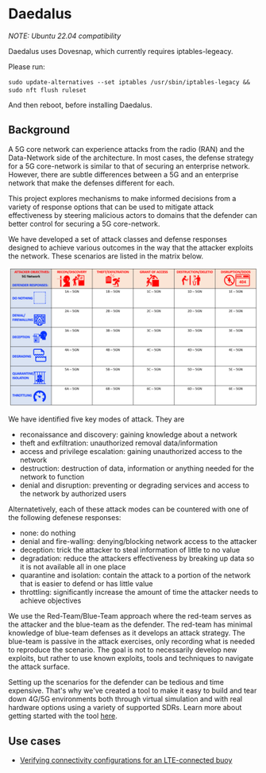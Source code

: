 Daedalus
==========

*NOTE: Ubuntu 22.04 compatibility*

Daedalus uses Dovesnap, which currently requires iptables-legeacy.

Please run:

```
sudo update-alternatives --set iptables /usr/sbin/iptables-legacy && sudo nft flush ruleset
```

And then reboot, before installing Daedalus.

## Background

A 5G core network can experience attacks from the radio (RAN) and the Data-Network side of the architecture. In most cases, the defense strategy for a 5G core-network is similar to that of securing an enterprise network. However, there are subtle differences between a 5G and an enterprise network that make the defenses different for each.

This project explores mechanisms to make informed decisions from a variety of response options that can be used to mitigate attack effectiveness by steering malicious actors to domains that the defender can better control for securing a 5G core-network.

We have developed a set of attack classes and defense responses designed to achieve various outcomes in the way that the attacker exploits the network. These scenarios are listed in the matrix below.

<img src = "images/daedalus-grid-5g.png" width=600>

We have identified five key modes of attack. They are
* reconaissance and discovery: gaining knowledge about a network
* theft and exfiltration: unauthorized removal data/information
* access and privilege escalation: gaining unauthorized access to the network
* destruction: destruction of data, information or anything needed for the network to function
* denial and disruption: preventing or degrading services and access to the network by authorized users

Alternatetively, each of these attack modes can be countered with one of the following defenese responses:
* none: do nothing
* denial and fire-walling: denying/blocking network access to the attacker
* deception: trick the attacker to steal information of little to no value
* degradation: reduce the attackers effectiveness by breaking up data so it is not available all in one place
* quarantine and isolation: contain the attack to a portion of the network that is easier to defend or has little value
* throttling: significantly increase the amount of time the attacker needs to achieve objectives

We use the Red-Team/Blue-Team approach where the red-team serves as the attacker and the blue-team as the defender. The red-team has minimal knowledge of blue-team defenses as it develops an attack strategy. The blue-team is passive in the attack exercises, only recording what is needed to reproduce the scenario. The goal is not to necessarily develop new exploits, but rather to use known exploits, tools and techniques to navigate the attack surface.

Setting up the scenarios for the defender can be tedious and time expensive. That's why we've created a tool to make it easy to build and tear down 4G/5G environments both through virtual simulation and with real hardware options using a variety of supported SDRs. Learn more about getting started with the tool [here](blue/README.md).

## Use cases

* [Verifying connectivity configurations for an LTE-connected buoy](https://github.com/IQTLabs/AISonobuoy#pibuoy-1)

